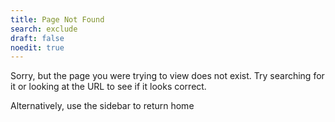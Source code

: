 ```yaml
---
title: Page Not Found
search: exclude
draft: false
noedit: true
---
```

  

Sorry, but the page you were trying to view does not exist. Try searching for it or looking at the URL to see if it looks correct.

Alternatively, use the sidebar to return home
